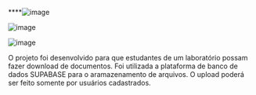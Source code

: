 ****![image](https://github.com/user-attachments/assets/813a91da-45c7-40b6-9d9e-70aff2806c5d)

![image](https://github.com/user-attachments/assets/45745be5-78be-43ef-98a6-7a7ba06c4386)

![image](https://github.com/user-attachments/assets/3dda4377-9871-4839-9f76-abd2f2618aa7)


O projeto foi desenvolvido para que estudantes de um laboratório possam fazer download de documentos.
Foi utilizada a plataforma de banco de dados SUPABASE para o aramazenamento de arquivos. O upload poderá ser feito 
somente por usuários cadastrados.
